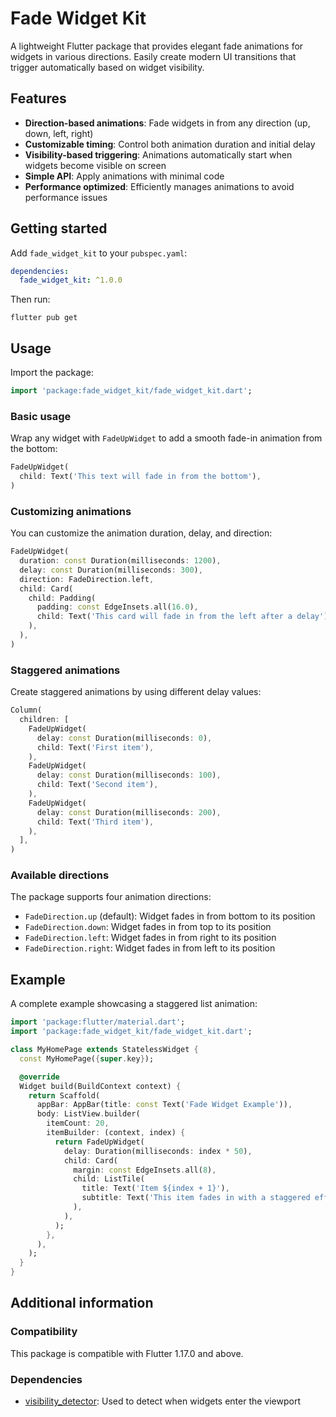 # Fade Widget Kit

A lightweight Flutter package that provides elegant fade animations for widgets in various directions. Easily create modern UI transitions that trigger automatically based on widget visibility.

## Features

- **Direction-based animations**: Fade widgets in from any direction (up, down, left, right)
- **Customizable timing**: Control both animation duration and initial delay
- **Visibility-based triggering**: Animations automatically start when widgets become visible on screen
- **Simple API**: Apply animations with minimal code
- **Performance optimized**: Efficiently manages animations to avoid performance issues

## Getting started

Add `fade_widget_kit` to your `pubspec.yaml`:

```yaml
dependencies:
  fade_widget_kit: ^1.0.0
```

Then run:

```
flutter pub get
```

## Usage

Import the package:

```dart
import 'package:fade_widget_kit/fade_widget_kit.dart';
```

### Basic usage

Wrap any widget with `FadeUpWidget` to add a smooth fade-in animation from the bottom:

```dart
FadeUpWidget(
  child: Text('This text will fade in from the bottom'),
)
```

### Customizing animations

You can customize the animation duration, delay, and direction:

```dart
FadeUpWidget(
  duration: const Duration(milliseconds: 1200),
  delay: const Duration(milliseconds: 300),
  direction: FadeDirection.left,
  child: Card(
    child: Padding(
      padding: const EdgeInsets.all(16.0),
      child: Text('This card will fade in from the left after a delay'),
    ),
  ),
)
```

### Staggered animations

Create staggered animations by using different delay values:

```dart
Column(
  children: [
    FadeUpWidget(
      delay: const Duration(milliseconds: 0),
      child: Text('First item'),
    ),
    FadeUpWidget(
      delay: const Duration(milliseconds: 100),
      child: Text('Second item'),
    ),
    FadeUpWidget(
      delay: const Duration(milliseconds: 200),
      child: Text('Third item'),
    ),
  ],
)
```

### Available directions

The package supports four animation directions:

- `FadeDirection.up` (default): Widget fades in from bottom to its position
- `FadeDirection.down`: Widget fades in from top to its position
- `FadeDirection.left`: Widget fades in from right to its position
- `FadeDirection.right`: Widget fades in from left to its position

## Example

A complete example showcasing a staggered list animation:

```dart
import 'package:flutter/material.dart';
import 'package:fade_widget_kit/fade_widget_kit.dart';

class MyHomePage extends StatelessWidget {
  const MyHomePage({super.key});

  @override
  Widget build(BuildContext context) {
    return Scaffold(
      appBar: AppBar(title: const Text('Fade Widget Example')),
      body: ListView.builder(
        itemCount: 20,
        itemBuilder: (context, index) {
          return FadeUpWidget(
            delay: Duration(milliseconds: index * 50),
            child: Card(
              margin: const EdgeInsets.all(8),
              child: ListTile(
                title: Text('Item ${index + 1}'),
                subtitle: Text('This item fades in with a staggered effect'),
              ),
            ),
          );
        },
      ),
    );
  }
}
```

## Additional information

### Compatibility

This package is compatible with Flutter 1.17.0 and above.

### Dependencies

- [visibility_detector](https://pub.dev/packages/visibility_detector): Used to detect when widgets enter the viewport
